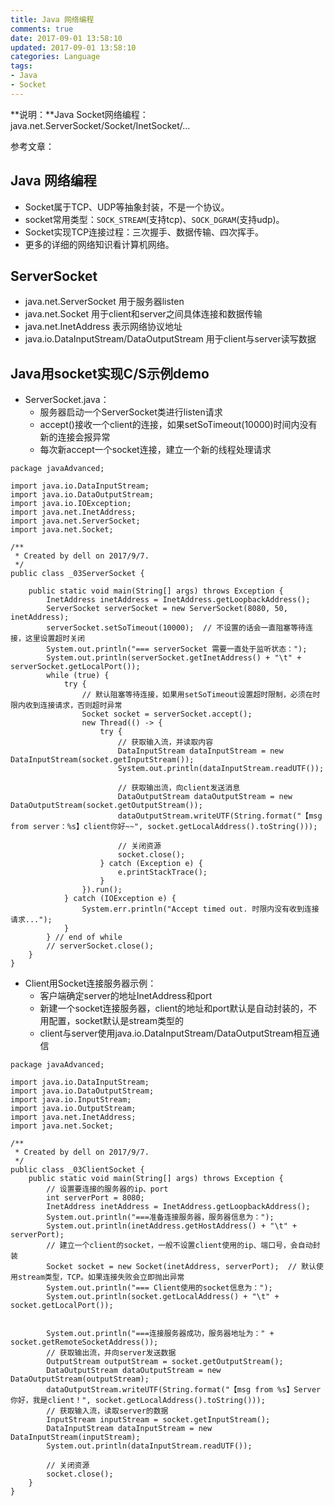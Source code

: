 ```yaml
---
title: Java 网络编程
comments: true
date: 2017-09-01 13:58:10
updated: 2017-09-01 13:58:10
categories: Language
tags:
- Java
- Socket
---
```


**说明：**Java Socket网络编程：java.net.ServerSocket/Socket/InetSocket/...
<!-- more -->


参考文章：


## Java 网络编程

* Socket属于TCP、UDP等抽象封装，不是一个协议。
* socket常用类型：`SOCK_STREAM`(支持tcp)、`SOCK_DGRAM`(支持udp)。
* Socket实现TCP连接过程：三次握手、数据传输、四次挥手。
* 更多的详细的网络知识看计算机网络。

## ServerSocket
* java.net.ServerSocket 用于服务器listen
* java.net.Socket 用于client和server之间具体连接和数据传输
* java.net.InetAddress 表示网络协议地址
* java.io.DataInputStream/DataOutputStream 用于client与server读写数据


## Java用socket实现C/S示例demo

* ServerSocket.java：
    * 服务器启动一个ServerSocket类进行listen请求
    * accept()接收一个client的连接，如果setSoTimeout(10000)时间内没有新的连接会报异常
    * 每次新accept一个socket连接，建立一个新的线程处理请求
```
package javaAdvanced;

import java.io.DataInputStream;
import java.io.DataOutputStream;
import java.io.IOException;
import java.net.InetAddress;
import java.net.ServerSocket;
import java.net.Socket;

/**
 * Created by dell on 2017/9/7.
 */
public class _03ServerSocket {

    public static void main(String[] args) throws Exception {
        InetAddress inetAddress = InetAddress.getLoopbackAddress();
        ServerSocket serverSocket = new ServerSocket(8080, 50, inetAddress);
        serverSocket.setSoTimeout(10000);  // 不设置的话会一直阻塞等待连接，这里设置超时关闭
        System.out.println("=== serverSocket 需要一直处于监听状态：");
        System.out.println(serverSocket.getInetAddress() + "\t" + serverSocket.getLocalPort());
        while (true) {
            try {
                // 默认阻塞等待连接，如果用setSoTimeout设置超时限制，必须在时限内收到连接请求，否则超时异常
                Socket socket = serverSocket.accept();
                new Thread(() -> {
                    try {
                        // 获取输入流，并读取内容
                        DataInputStream dataInputStream = new DataInputStream(socket.getInputStream());
                        System.out.println(dataInputStream.readUTF());

                        // 获取输出流，向client发送消息
                        DataOutputStream dataOutputStream = new DataOutputStream(socket.getOutputStream());
                        dataOutputStream.writeUTF(String.format("【msg from server：%s】client你好~~", socket.getLocalAddress().toString()));

                        // 关闭资源
                        socket.close();
                    } catch (Exception e) {
                        e.printStackTrace();
                    }
                }).run();
            } catch (IOException e) {
                System.err.println("Accept timed out. 时限内没有收到连接请求...");
            }
        } // end of while
        // serverSocket.close();
    }
}
```

* Client用Socket连接服务器示例：
    * 客户端确定server的地址InetAddress和port
    * 新建一个socket连接服务器，client的地址和port默认是自动封装的，不用配置，socket默认是stream类型的
    * client与server使用java.io.DataInputStream/DataOutputStream相互通信
```
package javaAdvanced;

import java.io.DataInputStream;
import java.io.DataOutputStream;
import java.io.InputStream;
import java.io.OutputStream;
import java.net.InetAddress;
import java.net.Socket;

/**
 * Created by dell on 2017/9/7.
 */
public class _03ClientSocket {
    public static void main(String[] args) throws Exception {
        // 设置要连接的服务器的ip、port
        int serverPort = 8080;
        InetAddress inetAddress = InetAddress.getLoopbackAddress();
        System.out.println("===准备连接服务器，服务器信息为：");
        System.out.println(inetAddress.getHostAddress() + "\t" + serverPort);
        // 建立一个client的socket，一般不设置client使用的ip、端口号，会自动封装
        Socket socket = new Socket(inetAddress, serverPort);  // 默认使用stream类型，TCP。如果连接失败会立即抛出异常
        System.out.println("=== Client使用的socket信息为：");
        System.out.println(socket.getLocalAddress() + "\t" + socket.getLocalPort());


        System.out.println("===连接服务器成功，服务器地址为：" + socket.getRemoteSocketAddress());
        // 获取输出流，并向server发送数据
        OutputStream outputStream = socket.getOutputStream();
        DataOutputStream dataOutputStream = new DataOutputStream(outputStream);
        dataOutputStream.writeUTF(String.format("【msg from %s】Server你好，我是client！", socket.getLocalAddress().toString()));
        // 获取输入流，读取server的数据
        InputStream inputStream = socket.getInputStream();
        DataInputStream dataInputStream = new DataInputStream(inputStream);
        System.out.println(dataInputStream.readUTF());

        // 关闭资源
        socket.close();
    }
}
```







